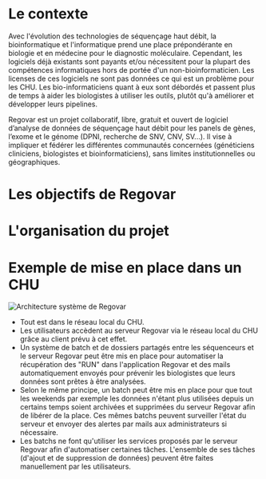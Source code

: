 # Le contexte
Avec l'évolution des technologies de séquençage haut débit, la bioinformatique et l'informatique prend une place prépondérante en biologie et en médecine pour le diagnostic moléculaire. Cependant, les logiciels déjà existants sont payants et/ou nécessitent pour la plupart des compétences informatiques hors de portée d'un non-bioinformaticien. Les licenses de ces logiciels ne sont pas données ce qui est un problème pour les CHU. Les bio-informaticiens quant à eux sont débordés et passent plus de temps à aider les biologistes à utiliser les outils, plutôt qu'à améliorer et développer leurs pipelines.

Regovar est un projet collaboratif, libre, gratuit et ouvert de logiciel d’analyse de données de séquençage haut débit pour les panels de gènes, l’exome et le génome (DPNI, recherche de SNV, CNV, SV...). Il vise à impliquer et fédérer les différentes communautés concernées (généticiens cliniciens, biologistes et bioinformaticiens), sans limites institutionnelles ou géographiques.


# Les objectifs de Regovar




# L'organisation du projet




# Exemple de mise en place dans un CHU
![Architecture système de Regovar](https://raw.githubusercontent.com/REGOVAR/Regovar/master/docs/assets/img/archi_system.png)
* Tout est dans le réseau local du CHU.
* Les utilisateurs accèdent au serveur Regovar via le réseau local du CHU grâce au client prévu à cet effet.
* Un système de batch et de dossiers partagés entre les séquenceurs et le serveur Regovar peut être mis en place pour automatiser la récupération des "RUN" dans l'application Regovar et des mails automatiquement envoyés pour prévenir les biologistes que leurs données sont prêtes à être analysées.
* Selon le même principe, un batch peut être mis en place pour que tout les weekends par exemple les données n'étant plus utilisées depuis un certains temps soient archivées et supprimées du serveur Regovar afin de libérer de la place. Ces mêmes batchs peuvent surveiller l'état du serveur et envoyer des alertes par mails aux administrateurs si nécessaire.
* Les batchs ne font qu'utiliser les services proposés par le serveur Regovar afin d'automatiser certaines tâches. L'ensemble de ses tâches (d'ajout et de suppression de données) peuvent être faites manuellement par les utilisateurs.


# 

